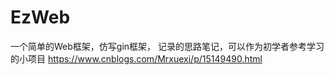 # EzWeb
一个简单的Web框架，仿写gin框架，
记录的思路笔记，可以作为初学者参考学习的小项目
https://www.cnblogs.com/Mrxuexi/p/15149490.html
